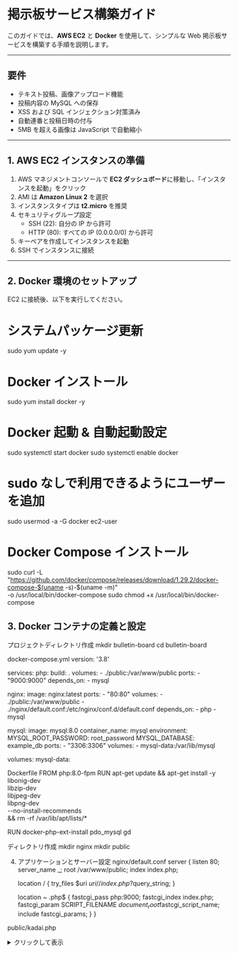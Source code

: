 # 掲示板サービス構築ガイド

このガイドでは、**AWS EC2** と **Docker** を使用して、シンプルな Web 掲示板サービスを構築する手順を説明します。

---

## 要件

- テキスト投稿、画像アップロード機能  
- 投稿内容の MySQL への保存  
- XSS および SQL インジェクション対策済み  
- 自動連番と投稿日時の付与  
- 5MB を超える画像は JavaScript で自動縮小  

---

## 1. AWS EC2 インスタンスの準備

1. AWS マネジメントコンソールで **EC2 ダッシュボード**に移動し、「インスタンスを起動」をクリック  
2. AMI は **Amazon Linux 2** を選択  
3. インスタンスタイプは **t2.micro** を推奨  
4. セキュリティグループ設定  
   - SSH (22): 自分の IP から許可  
   - HTTP (80): すべての IP (0.0.0.0/0) から許可  
5. キーペアを作成してインスタンスを起動  
6. SSH でインスタンスに接続  

---

## 2. Docker 環境のセットアップ

EC2 に接続後、以下を実行してください。

# システムパッケージ更新
sudo yum update -y

# Docker インストール
sudo yum install docker -y

# Docker 起動 & 自動起動設定
sudo systemctl start docker
sudo systemctl enable docker

# sudo なしで利用できるようにユーザーを追加
sudo usermod -a -G docker ec2-user

# Docker Compose インストール
sudo curl -L "https://github.com/docker/compose/releases/download/1.29.2/docker-compose-$(uname -s)-$(uname -m)" \
  -o /usr/local/bin/docker-compose
sudo chmod +x /usr/local/bin/docker-compose

## 3. Docker コンテナの定義と設定
プロジェクトディレクトリ作成
mkdir bulletin-board
cd bulletin-board

docker-compose.yml
version: '3.8'

services:
  php:
    build: .
    volumes:
      - ./public:/var/www/public
    ports:
      - "9000:9000"
    depends_on:
      - mysql

  nginx:
    image: nginx:latest
    ports:
      - "80:80"
    volumes:
      - ./public:/var/www/public
      - ./nginx/default.conf:/etc/nginx/conf.d/default.conf
    depends_on:
      - php
      - mysql

  mysql:
    image: mysql:8.0
    container_name: mysql
    environment:
      MYSQL_ROOT_PASSWORD: root_password
      MYSQL_DATABASE: example_db
    ports:
      - "3306:3306"
    volumes:
      - mysql-data:/var/lib/mysql

volumes:
  mysql-data:

Dockerfile
FROM php:8.0-fpm
RUN apt-get update && apt-get install -y \
    libonig-dev \
    libzip-dev \
    libjpeg-dev \
    libpng-dev \
    --no-install-recommends \
    && rm -rf /var/lib/apt/lists/*

RUN docker-php-ext-install pdo_mysql gd

ディレクトリ作成
mkdir nginx
mkdir public


4. アプリケーションとサーバー設定
nginx/default.conf
server {
    listen 80;
    server_name _;
    root /var/www/public;
    index index.php;

    location / {
        try_files $uri $uri/ /index.php?$query_string;
    }

    location ~ \.php$ {
        fastcgi_pass php:9000;
        fastcgi_index index.php;
        fastcgi_param SCRIPT_FILENAME $document_root$fastcgi_script_name;
        include fastcgi_params;
    }
}

public/kadai.php
<details> <summary>クリックして表示</summary>

```php
<?php
// データベース接続
$dbh = new PDO('mysql:host=mysql;dbname=example_db', 'root', '');

// アラートメッセージ用の変数を初期化
$alert_message = null;

// 新規投稿処理
if (isset($_POST['body'])) {
    // 削除パスワードが空の場合はnullをセット
    $delete_password = !empty($_POST['delete_password']) ? password_hash($_POST['delete_password'], PASSWORD_DEFAULT) : null;
    
    $image_filename = null;
    if (isset($_FILES['image']) && !empty($_FILES['image']['tmp_name'])) {
        // アップロードされたファイルが画像であることを確認
        $mime_type = mime_content_type($_FILES['image']['tmp_name']);
        if (preg_match('/^image\//', $mime_type) !== 1) {
            header("Location: ./kadai.php");
            return;
        }

        // ファイル名を生成して保存
        $pathinfo = pathinfo($_FILES['image']['name']);
        $extension = $pathinfo['extension'];
        $image_filename = strval(time()) . bin2hex(random_bytes(25)) . '.' . $extension;
        $filepath =  '/var/www/upload/image/' . $image_filename;
        move_uploaded_file($_FILES['image']['tmp_name'], $filepath);
    }

    // データベースに投稿を挿入
    $insert_sth = $dbh->prepare("INSERT INTO bbs_entries (body, image_filename, delete_password) VALUES (:body, :image_filename, :delete_password)");
    $insert_sth->execute([
        ':body' => $_POST['body'],
        ':image_filename' => $image_filename,
        ':delete_password' => $delete_password,
    ]);

    // 処理後にリダイレクト
    header("Location: ./kadai.php");
    return;
}

// 投稿削除処理
if (isset($_POST['delete_id']) && isset($_POST['delete_password_check'])) {
    $select_sth = $dbh->prepare("SELECT delete_password FROM bbs_entries WHERE id = :id");
    $select_sth->execute([':id' => $_POST['delete_id']]);
    $entry = $select_sth->fetch();

    if ($entry && password_verify($_POST['delete_password_check'], $entry['delete_password'])) {
        // 削除成功時にIDをdeleted_entriesテーブルに記録
        $delete_id = $_POST['delete_id'];
        $insert_deleted_sth = $dbh->prepare("INSERT INTO deleted_entries (id, deleted_at) VALUES (:id, NOW())");
        $insert_deleted_sth->execute([':id' => $delete_id]);

        $delete_sth = $dbh->prepare("DELETE FROM bbs_entries WHERE id = :id");
        $delete_sth->execute([':id' => $delete_id]);
    } else {
        // パスワードが間違っていた場合、アラートメッセージを設定
        $alert_message = 'パスワードが違います。';
    }

    // リダイレクトはアラートメッセージがなければ実行
    if ($alert_message === null) {
        header("Location: ./kadai.php");
        return;
    }
}

// ページネーション設定
$page = isset($_GET['page']) ? (int)$_GET['page'] : 1;
$limit = 10;
$offset = ($page - 1) * $limit;

// 投稿データの取得 (ページネーション適用)
$select_sth = $dbh->prepare("SELECT * FROM bbs_entries ORDER BY created_at DESC LIMIT :limit OFFSET :offset");
$select_sth->bindValue(':limit', $limit, PDO::PARAM_INT);
$select_sth->bindValue(':offset', $offset, PDO::PARAM_INT);
$select_sth->execute();

// 総投稿数を取得
$total_count_sth = $dbh->prepare("SELECT COUNT(*) FROM bbs_entries");
$total_count_sth->execute();
$total_count = $total_count_sth->fetchColumn();
$total_pages = ceil($total_count / $limit);

// 投稿IDとページ番号の対応表を作成
// ページをまたぐレスアンカーのために必要
$all_ids_sth = $dbh->prepare("SELECT id FROM bbs_entries ORDER BY created_at DESC");
$all_ids_sth->execute();
$all_ids = $all_ids_sth->fetchAll(PDO::FETCH_COLUMN);

$id_to_page = [];
foreach ($all_ids as $index => $id) {
    $page_number = floor($index / $limit) + 1;
    $id_to_page[$id] = $page_number;
}
?>

<!DOCTYPE html>
<html lang="ja">
<head>
    <meta charset="UTF-8">
    <title>掲示板</title>
    <meta name="viewport" content="width=device-width, initial-scale=1.0">
    <style>
        body {
            font-family: sans-serif;
            line-height: 1.6;
            padding: 1em;
            margin: 0 auto;
            max-width: 600px;
            background-color: #f4f4f4;
            color: #333;
        }

        form {
            background: #fff;
            padding: 1.5em;
            border-radius: 8px;
            box-shadow: 0 2px 4px rgba(0, 0, 0, 0.1);
        }

        textarea {
            width: 100%;
            padding: 0.8em;
            box-sizing: border-box;
            border: 1px solid #ccc;
            border-radius: 4px;
            font-size: 1em;
            margin-bottom: 1em;
        }

        input[type="file"], input[type="password"] {
            display: block;
            width: 100%;
            padding: 0.8em;
            box-sizing: border-box;
            border: 1px solid #ccc;
            border-radius: 4px;
            margin-bottom: 1em;
        }

        button {
            width: 100%;
            padding: 0.8em;
            background-color: #007bff;
            color: #fff;
            border: none;
            border-radius: 4px;
            cursor: pointer;
            font-size: 1em;
        }

        button:hover {
            background-color: #0056b3;
        }

        hr {
            border: 0;
            height: 1px;
            background: #ccc;
            margin: 2em 0;
        }

        .entry {
            background: #fff;
            padding: 1.5em;
            border-radius: 8px;
            box-shadow: 0 2px 4px rgba(0, 0, 0, 0.1);
            margin-bottom: 1em;
            position: relative;
        }

        .entry dt {
            font-weight: bold;
            color: #555;
            margin-top: 0.5em;
        }

        .entry dd {
            margin: 0;
            padding-bottom: 0.5em;
        }

        .entry img {
            max-width: 100%;
            height: auto;
            display: block;
            margin-top: 1em;
            border-radius: 4px;
            box-shadow: 0 1px 3px rgba(0, 0, 0, 0.1);
        }

        .entry-header {
            display: flex;
            justify-content: space-between;
            align-items: center;
        }
        
        .entry-id {
            font-size: 1.2em;
            color: #007bff;
            font-weight: bold;
            cursor: pointer;
            text-decoration: none;
        }
        
        .entry-id:hover {
            text-decoration: underline;
        }

        .entry-body-content {
            margin-top: 1em;
        }

        .res-link {
            color: #007bff;
            text-decoration: none;
        }

        .res-link:hover {
            text-decoration: underline;
        }

        .entry-footer {
            margin-top: 1em;
            display: flex;
            justify-content: flex-end;
            align-items: center;
        }

        .entry-footer input[type="password"] {
            margin-right: 0.5em;
            padding: 0.5em;
            width: auto;
            display: inline-block;
        }

        .delete-btn {
            padding: 0.5em 1em;
            background-color: #dc3545;
            color: #fff;
            border: none;
            border-radius: 4px;
            cursor: pointer;
            font-size: 1em;
            width: auto;
        }

        .delete-btn:hover {
            background-color: #c82333;
        }
        
        .pagination {
            display: flex;
            justify-content: center;
            align-items: center;
            margin-top: 2em;
            margin-bottom: 2em;
        }

        .pagination a, .pagination span {
            padding: 0.5em 1em;
            margin: 0 0.2em;
            border: 1px solid #ccc;
            text-decoration: none;
            color: #007bff;
            border-radius: 4px;
        }

        .pagination a:hover {
            background-color: #e9ecef;
        }

        .pagination .current-page {
            background-color: #007bff;
            color: #fff;
            border-color: #007bff;
        }
    </style>
</head>
<body>

<?php if ($alert_message): ?>
<script>
    alert('<?= htmlspecialchars($alert_message) ?>');
</script>
<?php endif; ?>

<form method="POST" action="./kadai.php" enctype="multipart/form-data" id="uploadForm">
  <textarea name="body" required placeholder="ここに本文を入力してください" id="bodyTextarea"></textarea>
  <div style="margin: 1em 0;">
    <input type="file" accept="image/*" name="image" id="imageInput">
  </div>
  <input type="password" name="delete_password" placeholder="削除パスワード (任意)">
  <button type="submit">送信</button>
</form>

<hr>

<div class="pagination">
    <?php for ($i = 1; $i <= $total_pages; $i++): ?>
        <?php if ($i == $page): ?>
            <span class="current-page"><?= $i ?></span>
        <?php else: ?>
            <a href="?page=<?= $i ?>"><?= $i ?></a>
        <?php endif; ?>
    <?php endfor; ?>
</div>

<?php foreach($select_sth as $entry): ?>
  <dl class="entry" id="entry-<?= htmlspecialchars($entry['id']) ?>">
    <div class="entry-header">
        <div class="entry-id" data-id="<?= htmlspecialchars($entry['id']) ?>">No.<?= htmlspecialchars($entry['id']) ?></div>
    </div>
    <dt>日時</dt>
    <dd><?= htmlspecialchars($entry['created_at']) ?></dd>
    <dt>内容</dt>
    <dd class="entry-body-content">
      <?php
      $escaped_body = htmlspecialchars($entry['body']);
      // ページをまたぐレスアンカーを実装するために、preg_replace_callbackを使用
      $linked_body = preg_replace_callback('/&gt;&gt;(\d+)/', function($matches) use ($id_to_page) {
          $target_id = $matches[1];
          $target_page = isset($id_to_page[$target_id]) ? $id_to_page[$target_id] : null;
          if ($target_page) {
              return '<a href="?page=' . $target_page . '#entry-' . $target_id . '" class="res-link">>>' . $target_id . '</a>';
          } else {
              return '>>' . $target_id; // 該当IDがない場合はリンクにしない
          }
      }, $escaped_body);
      echo nl2br($linked_body);
      ?>
      <?php if(!empty($entry['image_filename'])): ?>
      <div>
        <img src="/image/<?= htmlspecialchars($entry['image_filename']) ?>">
      </div>
      <?php endif; ?>
    </dd>
    <div class="entry-footer">
        <?php if (!empty($entry['delete_password'])): ?>
        <form method="POST" action="./kadai.php">
            <input type="hidden" name="delete_id" value="<?= htmlspecialchars($entry['id']) ?>">
            <input type="password" name="delete_password_check" placeholder="パスワード">
            <button type="submit" class="delete-btn">削除</button>
        </form>
        <?php endif; ?>
    </div>
  </dl>
<?php endforeach ?>

<script>
// 画像を5MB以下に自動縮小するスクリプト
document.getElementById('uploadForm').addEventListener('submit', function(e) {
  const imageInput = document.getElementById('imageInput');
  const file = imageInput.files[0];

  if (file && file.size > 5 * 1024 * 1024) {
    e.preventDefault();
    const reader = new FileReader();
    reader.onload = function(event) {
      const img = new Image();
      img.onload = function() {
        const canvas = document.createElement('canvas');
        const ctx = canvas.getContext('2d');
        let width = img.width;
        let height = img.height;
        let quality = 0.9;
        const maxFileSize = 5 * 1024 * 1024;
        let resizedBlob;

        function processImage() {
            return new Promise(resolve => {
                canvas.width = width;
                canvas.height = height;
                ctx.clearRect(0, 0, width, height);
                ctx.drawImage(img, 0, 0, width, height);
                canvas.toBlob(blob => {
                    resizedBlob = blob;
                    resolve();
                }, 'image/jpeg', quality);
            });
        }

        async function resizeAndSubmit() {
            try {
                while (true) {
                    await processImage();
                    if (resizedBlob.size <= maxFileSize) {
                        break;
                    }
                    quality -= 0.1;
                    if (quality < 0.1) {
                        const scale = Math.sqrt(maxFileSize / resizedBlob.size);
                        width *= scale;
                        height *= scale;
                        quality = 0.9;
                    }
                }
                
                const resizedFile = new File([resizedBlob], file.name, {
                  type: resizedBlob.type,
                  lastModified: Date.now()
                });

                const dataTransfer = new DataTransfer();
                dataTransfer.items.add(resizedFile);
                imageInput.files = dataTransfer.files;

                document.getElementById('uploadForm').submit();
            } catch (error) {
                alert('画像の処理に失敗しました。別の画像をお試しください。');
                console.error('画像処理エラー:', error);
            }
        }
        resizeAndSubmit();
      };
      img.src = event.target.result;
    };
    reader.onerror = function() {
        alert('画像の読み込みに失敗しました。');
    };
    reader.readAsDataURL(file);
  }
});

// レスアンカー機能のスクリプトとスクロール機能
document.querySelectorAll('.entry-id').forEach(button => {
    button.addEventListener('click', event => {
        const entryId = event.target.dataset.id;
        const textarea = document.getElementById('bodyTextarea');
        
        const currentPos = textarea.selectionStart;
        const textToInsert = '>>' + entryId + '\n';
        const currentValue = textarea.value;
        
        textarea.value = currentValue.slice(0, currentPos) + textToInsert + currentValue.slice(currentPos);
        
        const formElement = document.getElementById('uploadForm');
        formElement.scrollIntoView({ behavior: 'smooth' });

        textarea.focus();
        const newCursorPos = currentPos + textToInsert.length;
        textarea.setSelectionRange(newCursorPos, newCursorPos);
    });
});
</script>
</body>
</html>


</details>
完了 🎉

docker compose up を実行すれば、掲示板サービスが起動します。

http://<EC2のパブリックIP>/ にアクセスして動作を確認してください。
